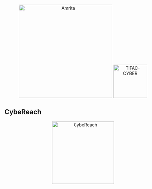 <p align="center">
    <img src="https://amrita-tifac-cyber-blockchain.github.io/Amrita-TIFAC-Cyber-Blockchain/AVV_PNG.png" alt ="Amrita" width="300" />
    <img src="https://amrita-tifac-cyber-blockchain.github.io/Amrita-TIFAC-Cyber-Blockchain/TIFAC-CORE_in_Cyber_Security.png" alt ="TIFAC-CYBER" width="108" />
</p>

## CybeReach
<p align="center">
    <img src="https://avatars.githubusercontent.com/u/129548777?s=400&u=f2e80e932123ee5d0b2c080f2e45782ef74bdb73&v=4=4" alt ="CybeReach" width="200" />
</p>
